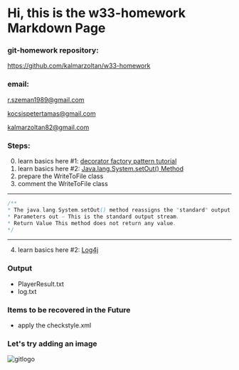 # Hi, this is the w33-homework Markdown Page

### git-homework repository:
<https://github.com/kalmarzoltan/w33-homework>

### email:
<r.szeman1989@gmail.com><br/>

<kocsispetertamas@gmail.com><br/>

<kalmarzoltan82@gmail.com><br/>

### Steps:
0. learn basics here #1: [decorator factory pattern tutorial](https://www.tutorialspoint.com/design_pattern/decorator_pattern.htm)
1. learn basics here #2: [Java.lang.System.setOut() Method](https://www.tutorialspoint.com/java/lang/system_setout.htm)
2. prepare the WriteToFile class
3. comment the WriteToFile class
---

```java
/**
* The java.lang.System.setOut() method reassigns the "standard" output stream.
* Parameters out − This is the standard output stream.
* Return Value This method does not return any value.
*/
```
---


4. learn basics here #2: [Log4j](http://www.mkyong.com/logging/log4j-hello-world-example/)

### Output

+ PlayerResult.txt
+ log.txt

### Items to be recovered in the Future

  + apply the checkstyle.xml



### Let's try adding an image
![gitlogo](https://www.shareicon.net/data/128x128/2017/02/15/879138_media_512x512.png)
